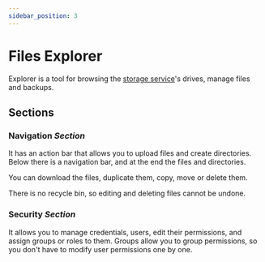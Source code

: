 ```yaml
---
sidebar_position: 3
---
```


# Files Explorer

Explorer is a tool for browsing the [storage service](../services/storage.md)'s drives, manage files and backups.

## Sections
### Navigation _Section_
It has an action bar that allows you to upload files and create directories. Below there is a navigation bar, and at the end the files and directories.

You can download the files, duplicate them, copy, move or delete them. 

There is no recycle bin, so editing and deleting files cannot be undone.

### Security _Section_
It allows you to manage credentials, users, edit their permissions, and assign groups or roles to them.
Groups allow you to group permissions, so you don't have to modify user permissions one by one.


